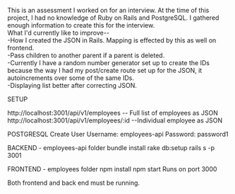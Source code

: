 This is an assessment I worked on for an interview.
At the time of this project, I had no knowledge of Ruby on Rails and PostgreSQL.
I gathered enough information to create this for the interview. <br/>
What I'd currently like to improve-- <br/>
-How I created the JSON in Rails. Mapping is effected by this as well on frontend.<br/>
-Pass children to another parent if a parent is deleted. <br/>
-Currently I have a random number generator set up to create the IDs because the way I had my post/create route set up for the JSON, it autoincrements over some of the same IDs. <br/>
-Displaying list better after correcting JSON.<br/>


SETUP

http://localhost:3001/api/v1/employees  -- Full list of employees as JSON
http://localhost:3001/api/v1/employees/:id --Individual employee as JSON


POSTGRESQL
Create User 
Username: employees-api
Password: password1

BACKEND - employees-api folder
bundle install
rake db:setup
rails s -p 3001

FRONTEND - employees folder
npm install
npm start
Runs on port 3000

Both frontend and back end must be running.
